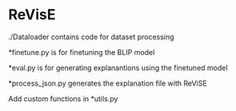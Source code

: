 # ReVisE
  ./Dataloader contains code for dataset processing
  
  *finetune.py is for finetuning the BLIP model
  
  *eval.py is for generating explanantions using the finetuned model
  
  *process_json.py generates the explanation file with ReViSE
  
  Add custom functions in *utils.py

